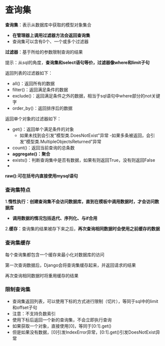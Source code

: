 # 查询集

**查询集**：表示从数据库中获取的模型对象集合
- **在管理器上调用过滤器方法会返回查询集**
- 查询集可以含有0个、一个或多个过滤器

**过滤器**：基于所给的参数限制查询的结果

提示：从sql的角度，**查询集和select语句等价，过滤器像where和limit子句**

返回列表的过滤器如下：
- all()：返回所有的数据
- filter()：返回满足条件的数据
- exclude()：返回满足条件之外的数据，相当于sql语句中where部分的not关键字
- order_by()：返回排序后的数据

返回单个对象的过滤器如下：
- get()：返回单个满足条件的对象
	- 如果未找到会引发"模型类.DoesNotExist"异常
	-如果多条被返回，会引发"模型类.MultipleObjectsReturned"异常
-  count()：返回当前查询的总条数
- **aggregate()：聚合**
- exists()：判断查询集中是否有数据，如果有则返回True，没有则返回False
- 
**raw():可在括号内直接使用mysql语句**

### 查询集特点
1.**惰性执行：创建查询集不会访问数据库，直到在模板中调用数据时，才会访问数据库**
- **调用数据的情况包括迭代、序列化、与if合用**

2.**缓存**：查询集的结果被存下来之后，**再次查询相同数据时会使用之前缓存的数据**

### 查询集缓存
每个查询集都包含一个缓存来最小化对数据库的访问

第一次查询数据后，Django会将查询集缓存起来，并返回请求的结果

再次查询相同数据时将重用缓存的结果

### 限制查询集
- 查询集返回列表，可以使用下标的方式进行限制（切片），等同于sql中的limit和offset子句
- 注意：不支持负数索引
- 使用下标后返回一个新的查询集，不会立即执行查询
- 如果获取一个对象，直接使用[0]，等同于[0:1].get()
- 但是如果没有数据，[0]引发IndexError异常，[0:1].get()引发DoesNotExist异常